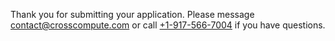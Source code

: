 Thank you for submitting your application. Please message [contact@crosscompute.com](mailto:contact@crosscompute.com) or call [+1-917-566-7004](tel:+1-917-566-7004) if you have questions.

